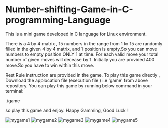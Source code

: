 # Number-shifting-Game-in-C-programming-Language
This is a mini game developed in C language for Linux environment.

There is a 4 by 4 matrix , 15 numbers in the range from 1 to 15 are randomly filled in the given 4 by 4 matrix, and 1 position is empty.So you can move numbers to empty position ONLY 1 at time. For each valid move your total number of given moves will decease by 1. Initially you are provided 400 move.So you have to win within this move.

Rest Rule instruction are provided in the game. To play this game directly ,
Download the applocation file (execution file ) i.e 'game' from above repository. 
You can play this game by running below command in your terminal: 

./game

so play this game and enjoy. Happy Gamming, Good Luck !


![mygame1](https://user-images.githubusercontent.com/26687042/44631346-1ce1b300-a988-11e8-83cb-df318c6c9293.png)
![mygame2](https://user-images.githubusercontent.com/26687042/44631350-223efd80-a988-11e8-84fb-b0d0e072fafe.png)
![mygame3](https://user-images.githubusercontent.com/26687042/44631323-de4bf880-a987-11e8-8da9-2f534346de16.png)
![mygame4](https://user-images.githubusercontent.com/26687042/44631359-2cf99280-a988-11e8-9cd0-2efc7554a377.png)
![mygame5](https://user-images.githubusercontent.com/26687042/44631360-308d1980-a988-11e8-8116-f1548402203b.png)


